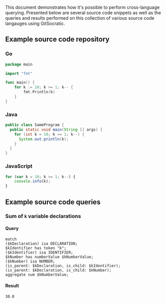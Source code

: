 This document demonstrates how it's possible to perform cross-language querying. Presented below are several source code snippets as well as the queries and results performed on this collection of various source code langauges using GitSocratic.

## Example source code repository

### Go
```go
package main

import "fmt"

func main() {
	for k := 10; k >= 1; k-- {
		fmt.Println(k)
	}
}
```
### Java
```java
public class SameProgram {
  public static void main(String [] args) {
    for (int k = 10; k >= 1; k--) {
      System.out.println(k);
    }
  }
}
```

### JavaScript
```javascript
for (var k = 10; k >= 1; k--) {
    console.info(k);
}
```

## Example source code queries

### Sum of `k` variable declarations

#### Query
```graql
match
($kDeclaration) isa DECLARATION;
$kIdentifier has token "k";
($kIdentifier) isa IDENTIFIER;
$kNumber has numberValue $kNumberValue;
($kNumber) isa NUMBER;
(is_parent: $kDeclaration, is_child: $kIdentifier);
(is_parent: $kDeclaration, is_child: $kNumber);
aggregate sum $kNumberValue;
```

#### Result
```
30.0
```
